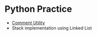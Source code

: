 # Python Practice
- [Comment Utility](https://github.com/lungareakshay/Python_practice/tree/master/comment_utility)
- Stack implementation using Linked List
